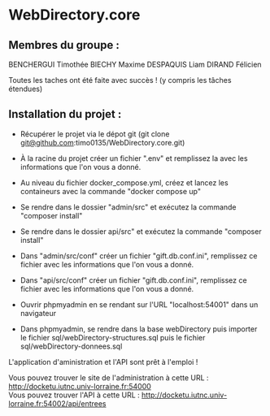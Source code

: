 # WebDirectory.core

## Membres du groupe :
BENCHERGUI Timothée BIECHY Maxime DESPAQUIS Liam DIRAND Félicien

Toutes les taches ont été faite avec succès ! (y compris les tâches étendues)

## Installation du projet : 
- Récupérer le projet via le dépot git (git clone git@github.com:timo0135/WebDirectory.core.git)
- À la racine du projet créer un fichier ".env" et remplissez la avec les informations que l'on vous a donné.
- Au niveau du fichier docker_compose.yml, créez et lancez les containeurs avec la commande "docker compose up"
  
- Se rendre dans le dossier "admin/src" et exécutez la commande "composer install"
- Se rendre dans le dossier api/src" et exécutez la commande "composer install"

- Dans "admin/src/conf" créer un fichier "gift.db.conf.ini", remplissez ce fichier avec les informations que l'on vous a donné.
- Dans "api/src/conf" créer un fichier "gift.db.conf.ini", remplissez ce fichier avec les informations que l'on vous a donné.
- Ouvrir phpmyadmin en se rendant sur l'URL "localhost:54001" dans un navigateur
- Dans phpmyadmin, se rendre dans la base webDirectory puis importer le fichier sql/webDirectory-structures.sql puis le fichier sql/webDirectory-donnees.sql



L'application d'aministration et l'API sont prêt à l'emploi ! 

Vous pouvez trouver le site de l'administration à cette URL : http://docketu.iutnc.univ-lorraine.fr:54000 <br>
Vous pouvez trouver l'API à cette URL : http://docketu.iutnc.univ-lorraine.fr:54002/api/entrees
